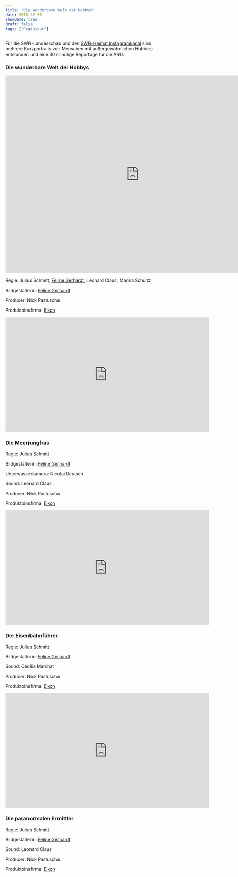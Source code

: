 ```yaml
---
title: "Die wunderbare Welt der Hobbys"
date: 2018-12-08
showDate: true
draft: false
tags: ["Regisseur"]
---
```


Für die SWR-Landesschau und den <a href="https://www.instagram.com/swr_heimat_bw/?hl=de" target="_blank">SWR-Heimat Instagramkanal</a> sind mehrere Kurzportraits von Menschen mit außergewöhnlichen Hobbies entstanden und eine 30 minütige Reportage für die ARD.  

### Die wunderbare Welt der Hobbys

<iframe src="https://www.ardmediathek.de/embed/Y3JpZDovL3N3ci5kZS9hZXgvbzExODczMzQ" width="840" height="620" allowfullscreen frameBorder="0" scrolling="no"></iframe>


Regie: Julius Schmitt, <a href="https://felinegerhardt.com/" target="_blank">Feline Gerhardt</a>, Leonard Claus, Marina Schultz

Bildgestalterin:  <a href="https://felinegerhardt.com/" target="_blank">Feline Gerhardt</a>

Producer: Nick Pastuscha

Produktoinsfirma: <a href="https://www.eikon-suedwest.de/home.html" target="_blank">Eikon</a>



<iframe src="https://www.swrfernsehen.de/~embed/landesschau-bw/Mit-Monoflosse-im-Wasser-Franzi-ist-Hobby-Meerjungfrau,av-o1106495-100.html" width="640" height="360" frameborder="0" webkitallowfullscreen mozallowfullscreen allowfullscreen></iframe>

### Die Meerjungfrau

Regie: Julius Schmitt

Bildgestalterin:  <a href="https://felinegerhardt.com/" target="_blank">Feline Gerhardt</a>

Unterwasserkamera: Nicolai Deutsch

Sound: Leonard Claus

Producer: Nick Pastuscha

Produktoinsfirma: <a href="https://www.eikon-suedwest.de/home.html" target="_blank">Eikon</a>

<iframe src="https://www.swrfernsehen.de/~embed/landesschau-bw/Mein-Hobby-Lokfuehrer-vom-Karlsruher-Greif,av-o1112135-100.html" width="640" height="360" frameborder="0" webkitallowfullscreen mozallowfullscreen allowfullscreen></iframe>

### Der Eisenbahnführer

Regie: Julius Schmitt

Bildgestalterin:  <a href="https://felinegerhardt.com/" target="_blank">Feline Gerhardt</a>

Sound: Cécilia Marchat

Producer: Nick Pastuscha

Produktoinsfirma: <a href="https://www.eikon-suedwest.de/home.html" target="_blank">Eikon</a>


<iframe src="https://www.swrfernsehen.de/~embed/landesschau-bw/Ungewoehnliches-Hobby-Der-Geistersucher-aus-Heidelberg,av-o1108429-100.html" width="640" height="360" frameborder="0" webkitallowfullscreen mozallowfullscreen allowfullscreen></iframe>



### Die paranormalen Ermittler

Regie: Julius Schmitt

Bildgestalterin:  <a href="https://felinegerhardt.com/" target="_blank">Feline Gerhardt</a>

Sound: Leonard Claus

Producer: Nick Pastuscha

Produktoinsfirma: <a href="https://www.eikon-suedwest.de/home.html" target="_blank">Eikon</a>


